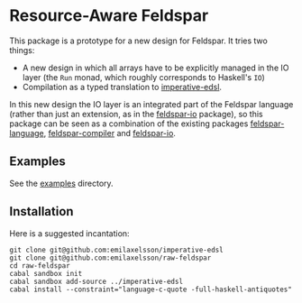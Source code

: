 # Resource-Aware Feldspar

This package is a prototype for a new design for Feldspar. It tries two things:

  * A new design in which all arrays have to be explicitly managed in the IO layer (the `Run` monad, which roughly corresponds to Haskell's `IO`)
  * Compilation as a typed translation to [imperative-edsl](https://github.com/emilaxelsson/imperative-edsl).

In this new design the IO layer is an integrated part of the Feldspar language (rather than just an extension, as in the [feldspar-io](https://github.com/emilaxelsson/feldspar-io) package), so this package can be seen as a combination of the existing packages [feldspar-language](http://hackage.haskell.org/package/feldspar-language), [feldspar-compiler](http://hackage.haskell.org/package/feldspar-compiler) and [feldspar-io](https://github.com/emilaxelsson/feldspar-io).

## Examples

See the [examples](examples/) directory.

## Installation

Here is a suggested incantation:

    git clone git@github.com:emilaxelsson/imperative-edsl
    git clone git@github.com:emilaxelsson/raw-feldspar
    cd raw-feldspar
    cabal sandbox init
    cabal sandbox add-source ../imperative-edsl
    cabal install --constraint="language-c-quote -full-haskell-antiquotes"

